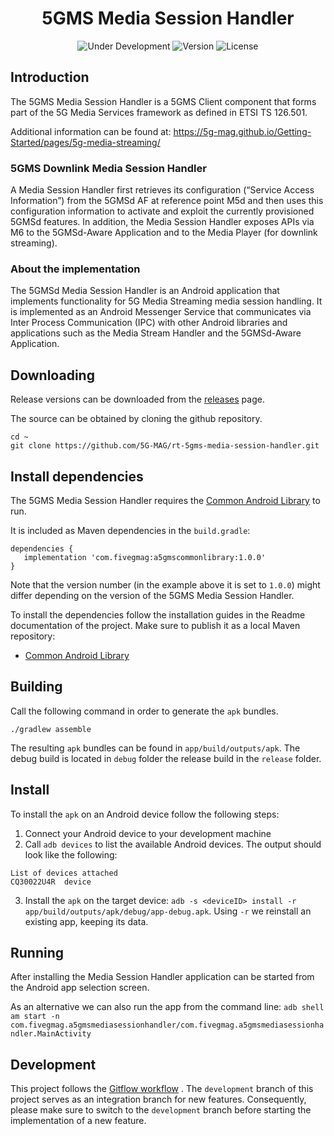 <h1 align="center">5GMS Media Session Handler</h1>
<p align="center">
  <img src="https://img.shields.io/badge/Status-Under_Development-yellow" alt="Under Development">
  <img src="https://img.shields.io/github/v/tag/5G-MAG/rt-5gms-media-session-handler?label=version" alt="Version">
  <img src="https://img.shields.io/badge/License-5G--MAG%20Public%20License%20(v1.0)-blue" alt="License">
</p>

## Introduction

The 5GMS Media Session Handler is a 5GMS Client component that forms part of the 5G Media Services
framework as defined in ETSI TS 126.501.

Additional information can be found at: https://5g-mag.github.io/Getting-Started/pages/5g-media-streaming/

### 5GMS Downlink Media Session Handler

A Media Session Handler first retrieves its configuration (“Service Access Information”) from the
5GMSd AF at reference point M5d and then uses this configuration information to activate and exploit
the currently provisioned 5GMSd features. In addition, the Media Session Handler exposes APIs via M6
to the 5GMSd-Aware Application and to the
Media Player (for downlink streaming).

### About the implementation

The 5GMSd Media Session Handler is an Android application that implements functionality for 5G Media
Streaming media session handling. It is implemented as an Android Messenger Service that
communicates via Inter Process Communication (IPC) with other Android libraries and applications
such as the Media Stream Handler and the 5GMSd-Aware Application.

## Downloading

Release versions can be downloaded from
the [releases](https://github.com/5G-MAG/rt-5gms-media-session-handler/releases) page.

The source can be obtained by cloning the github repository.

```
cd ~
git clone https://github.com/5G-MAG/rt-5gms-media-session-handler.git
```

## Install dependencies

The 5GMS Media Session Handler requires
the [Common Android Library](https://github.com/5G-MAG/rt-5gms-common-android-library) to run.

It is included as Maven dependencies in the `build.gradle`:

````
dependencies {
   implementation 'com.fivegmag:a5gmscommonlibrary:1.0.0'
}
````

Note that the version number (in the example above it is set to `1.0.0`) might differ depending on the
version of the 5GMS Media Session Handler.

To install the dependencies follow the installation guides in the Readme documentation of the
project. Make sure to publish it as a local Maven repository:

* [Common Android Library](https://github.com/5G-MAG/rt-5gms-common-android-library#publish-to-local-maven-repository)

## Building

Call the following command in order to generate the `apk` bundles.

````
./gradlew assemble
````

The resulting `apk` bundles can be found in `app/build/outputs/apk`. The debug build is located
in `debug` folder the release build in the `release` folder.

## Install

To install the `apk` on an Android device follow the following steps:

1. Connect your Android device to your development machine
2. Call `adb devices` to list the available Android devices. The output should look like the
   following:

````
List of devices attached
CQ30022U4R	device
````

3. Install the `apk` on the target
   device: `adb -s <deviceID> install -r app/build/outputs/apk/debug/app-debug.apk`. Using `-r`
   we reinstall an existing app, keeping its data.

## Running

After installing the Media Session Handler application can be started from the Android app selection
screen.

As an alternative we can also run the app from the command
line: `adb shell am start -n com.fivegmag.a5gmsmediasessionhandler/com.fivegmag.a5gmsmediasessionhandler.MainActivity `

## Development

This project follows
the [Gitflow workflow](https://www.atlassian.com/git/tutorials/comparing-workflows/gitflow-workflow)
. The `development`
branch of this project serves as an integration branch for new features. Consequently, please make
sure to switch to the `development`
branch before starting the implementation of a new feature. 

